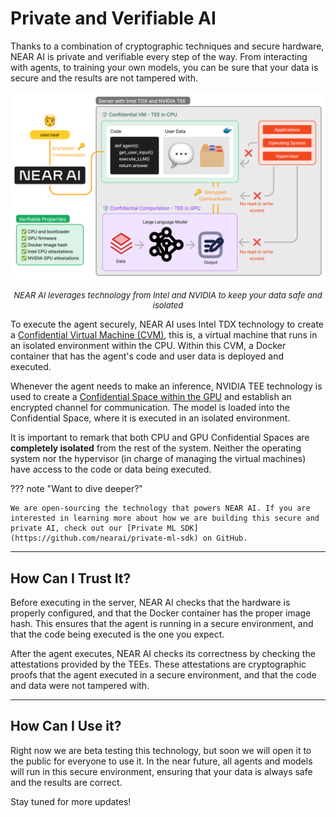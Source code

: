 # Private and Verifiable AI

Thanks to a combination of cryptographic techniques and secure hardware, NEAR AI is private and verifiable every step of the way. From interacting with agents, to training your own models, you can be sure that your data is secure and the results are not tampered with.

![alt text](assets/tee.png)
<p style="text-align: center; font-size: small; font-style: italic">NEAR AI leverages technology from Intel and NVIDIA to keep your data safe and isolated</p>

To execute the agent securely, NEAR AI uses Intel TDX technology to create a [Confidential Virtual Machine (CVM)](https://www.intel.com/content/www/us/en/developer/tools/trust-domain-extensions/overview.htmlml), this is, a virtual machine that runs in an isolated environment within the CPU. Within this CVM, a Docker container that has the agent's code and user data is deployed and executed. 

Whenever the agent needs to make an inference, NVIDIA TEE technology is used to create a [Confidential Space within the GPU](https://www.nvidia.com/en-us/data-center/solutions/confidential-computing/) and establish an encrypted channel for communication. The model is loaded into the Confidential Space, where it is executed in an isolated environment.

It is important to remark that both CPU and GPU Confidential Spaces are **completely isolated** from the rest of the system. Neither the operating system nor the hypervisor (in charge of managing the virtual machines) have access to the code or data being executed.

??? note "Want to dive deeper?"

    We are open-sourcing the technology that powers NEAR AI. If you are interested in learning more about how we are building this secure and private AI, check out our [Private ML SDK](https://github.com/nearai/private-ml-sdk) on GitHub. 

---

## How Can I Trust It?

Before executing in the server, NEAR AI checks that the hardware is properly configured, and that the Docker container has the proper image hash. This ensures that the agent is running in a secure environment, and that the code being executed is the one you expect.

After the agent executes, NEAR AI checks its correctness by checking the attestations provided by the TEEs. These attestations are cryptographic proofs that the agent executed in a secure environment, and that the code and data were not tampered with. 

---

## How Can I Use it?

Right now we are beta testing this technology, but soon we will open it to the public for everyone to use it. In the near future, all agents and models will run in this secure environment, ensuring that your data is always safe and the results are correct.

Stay tuned for more updates!

